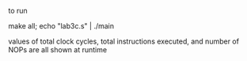 to run

make all; echo "lab3c.s" | ./main


values of total clock cycles, total instructions executed, and number of NOPs are all shown at runtime
